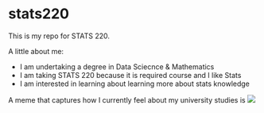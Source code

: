 # stats220

This is my repo for STATS 220. 

A little about me:

- I am undertaking a degree in Data Sciecnce & Mathematics
- I am taking STATS 220 because it is required course and I like Stats
- I am interested in learning about learning more about stats knowledge

A meme that captures how I currently feel about my university studies is ![](https://c.tenor.com/8druEACXtX8AAAAd/tenor.gif)
